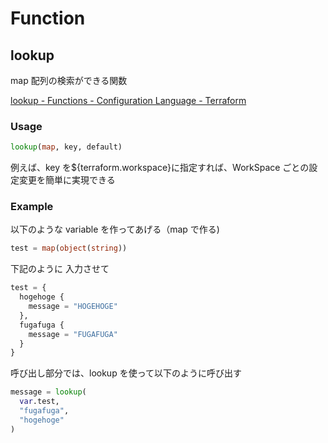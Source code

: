 # Function

## lookup

map 配列の検索ができる関数

[lookup - Functions - Configuration Language - Terraform](https://www.terraform.io/docs/configuration/functions/lookup.html)

### Usage

```terraform
lookup(map, key, default)
```

例えば、key を\${terraform.workspace}に指定すれば、WorkSpace ごとの設定変更を簡単に実現できる

### Example

以下のような variable を作ってあげる（map で作る)

```terraform
test = map(object(string))
```

下記のように 入力させて

```terraform
test = {
  hogehoge {
    message = "HOGEHOGE"
  },
  fugafuga {
    message = "FUGAFUGA"
  }
}
```

呼び出し部分では、lookup を使って以下のように呼び出す

```terraform
message = lookup(
  var.test,
  "fugafuga",
  "hogehoge"
)
```

